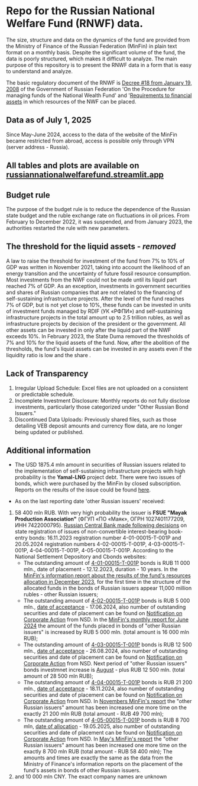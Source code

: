 # Repo for the Russian National Welfare Fund (RNWF) data. 

The size, structure and data on the dynamics of the fund are provided from the Ministry of Finance of the Russian Federation (MinFin) in plain text format on a monthly basis. Despite the significant volume of the fund, the data is poorly structured, which makes it difficult to analyze. The main purpose of this repository is to present the RNWF data in a form that is easy to understand and analyze.

The basic regulatory document of the RNWF is [Decree #18 from January 19, 2008](https://www.consultant.ru/document/cons_doc_LAW_74298/92d969e26a4326c5d02fa79b8f9cf4994ee5633b/) of the Government of Russian Federation 'On the Procedure for managing funds of the National Wealth Fund' and '[Requirements to financial assets](https://www.consultant.ru/document/cons_doc_LAW_74298/7bc757f5e7b23b669abc3e59d4b3a56e9a7307ba/) in which resources of the NWF can be placed.

## Data as of July 1, 2025
Since May-June 2024, access to the data of the website of the MinFin became restricted from abroad, access is possible only through VPN (server address - Russia).

## All tables and plots are available on [russiannationalwelfarefund.streamlit.app](https://russiannationalwelfarefund.streamlit.app/)

## Budget rule
The purpose of the budget rule is to reduce the dependence of the Russian state budget and the ruble exchange rate on fluctuations in oil prices. From February to December 2022, it was suspended, and from January 2023, the authorities restarted the rule with new parameters.

## The threshold for the liquid assets - *removed*
A law to raise the threshold for investment of the fund from 7% to 10% of GDP was written in November 2021, taking into account the likelihood of an energy transition and the uncertainty of future fossil resource consumption. Most investments from the NWF could not be made until its liquid part reached 7% of GDP. As an exception, investments in government securities and shares of Russian companies that are not related to the financing of self-sustaining infrastructure projects. After the level of the fund reaches 7% of GDP, but is not yet close to 10%, these funds can be invested in units of investment funds managed by RDIF (УК «РФПИ») and self-sustaining infrastructure projects in the total amount up to 2.5 trillion rubles, as well as infrastructure projects by decision of the president or the government. All other assets can be invested in only after the liquid part of the NWF exceeds 10%. 
In February 2023, the State Duma removed the thresholds of 7% and 10% for the liquid assets of the fund. Now, after the abolition of the thresholds, the fund's liquid assets can be invested in any assets even if the liquidity ratio is low and the share . 

## Lack of Transparency
1. Irregular Upload Schedule: Excel files are not uploaded on a consistent or predictable schedule.
2. Incomplete Investment Disclosure: Monthly reports do not fully disclose investments, particularly those categorized under "Other Russian Bond Issuers."
3. Discontinued Data Uploads: Previously shared files, such as those detailing VEB deposit amounts and currency flow data, are no longer being updated or published.

## Additional information
- The USD 1875.4 mln amount in securities of Russian issuers related to the implementation of self-sustaining infrastructure projects with high probability is the **Yamal-LNG** project debt. There were two issues of bonds, which were purchased by the MinFin by closed subscription. Reports on the results of the issue could be found [here](https://disclosure.1prime.ru/portal/default.aspx?emId=7709602713). 

- As on the last reporting date 'other Russian issuers' received: 
1. 58 400 mln RUB. With very high probability the issuer is **FSUE "Mayak Production Association"** (ФГУП «ПО «Маяк», ОГРН 1027401177209, ИНН 7422000795). [Russian Central Bank made following decisions](https://www.cbr.ru/rbr/insideDKO/) on state registration of issues of non-convertible interest-bearing book-entry bonds: 16.11.2023 registration number 4-01-00015-T-001P and 20.05.2024 registration numbers 4-02-00015-T-001P, 4-03-00015-T-001P, 4-04-00015-T-001P, 4-05-00015-T-001P. According to the National Settlement Depository and Cbonds websites: 
    - The outstanding amount of [4-01-00015-T-001P](https://nsddata.ru/en/news/view/1068536) bonds is RUB 11 000 mln.,  date of placement - 12.12.2023, duration - 10 years. In the [MinFin's information report about the results of the fund's resources allocation in December 2023](data_monthly_info_messages/01.01.2024.docx), for the first time in the structure of the allocated funds in the bonds of Russian issuers appear 11,000 million rubles - other Russian issuers;
    - The outstanding amount of [4-02-00015-T-001P](https://cbonds.com/bonds/1669545/) bonds is RUB 5 000 mln., [date of acceptance](https://nsddata.ru/en/news/view/1141006) - 17.06.2024, also number of outstanding securities and date of placement can be found on [Notification on Corporate Action](https://nsddata.ru/en/news/view/1142006) from NSD. In the [MinFin's monthly report for June 2024](data_monthly_info_messages/01.07.2024.pdf) the amount of the funds placed in bonds of "other Russian issuers" is increased by RUB 5 000 mln. (total amount is 16 000 mln RUB);
    - The outstanding amount of [4-03-00015-T-001P](https://cbonds.com/bonds/1669547/) bonds is RUB 12 500 mln., [date of acceptance](https://nsddata.ru/en/news/view/1166812) - 26.08.2024, also number of outstanding securities and date of placement can be found on [Notification on Corporate Action](https://nsddata.ru/en/news/view/1167944) from NSD. Next period of "other Russian issuers" bonds investmnet increase is [August](data_monthly_info_messages/01.09.24.pdf) - plus RUB 12 500 mln. (total amount of 28 500 mln RUB);
    - The outstanding amount of [4-04-00015-T-001P](https://cbonds.com/bonds/1669549/) bonds is RUB 21 200 mln., [date of acceptance](https://nsddata.ru/en/news/view/1195402) - 18.11.2024, also number of outstanding securities and date of placement can be found on [Notification on Corporate Action](https://nsddata.ru/en/news/view/1196595) from NSD. In [Novembers MinFin's report](data_monthly_info_messages/01.12.2024.docx) the "other Russian issuers" amount has been increased one more time on the exactly 21 200 mln RUB (total amount - RUB 49 700 mln);
    - The outstanding amount of [4-05-00015-T-001P](https://cbonds.com/bonds/1669551/) bonds is RUB 8 700 mln,  [date of allocation](https://www.isin.ru/en/ru_isin/news_c/index.php?id22=670142) - 19.05.2025, also number of outstanding securities and date of placement can be found on [Notification on Corporate Action](https://nsddata.ru/ru/news/view/1260373) from NSD. In [May's MinFin's report](data_monthly_info_messages/01.06.2025.docx) the "other Russian issuers" amount has been increased one more time on the exactly 8 700 mln RUB (total amount - RUB 58 400 mln);
The amounts and times are exactly the same as the data from the Ministry of Finance's information reports on the placement of the fund's assets in bonds of other Russian issuers.
2. and 10 000 mln CNY. The exact company names are unknown 